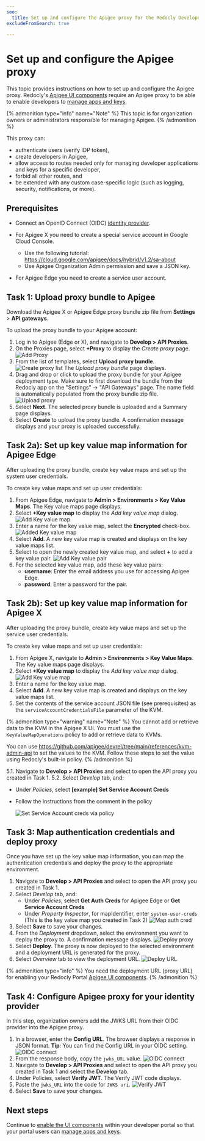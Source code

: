```yaml
---
seo:
  title: Set up and configure the Apigee proxy for the Redocly Developer portal
excludeFromSearch: true

---
```


# Set up and configure the Apigee proxy

This topic provides instructions on how to set up and configure the Apigee proxy.
Redocly's [Apigee UI components](./enable-ui-components.md) require an Apigee proxy to be able to enable developers to [manage apps and keys](./manage-apps-keys.md).

{% admonition type="info" name="Note" %}
This topic is for organization owners or administrators responsible for managing Apigee.
{% /admonition %}

This proxy can:

- authenticate users (verify IDP token),
- create developers in Apigee,
- allow access to routes needed only for managing developer applications and keys for a specific developer,
- forbid all other routes, and
- be extended with any custom case-specific logic (such as logging, security, notifications, or more).

## Prerequisites

- Connect an OpenID Connect (OIDC) [identity provider](../../../settings/identity-providers.md).
- For Apigee X you need to create a special service account in Google Cloud Console.

  - Use the following tutorial: https://cloud.google.com/apigee/docs/hybrid/v1.2/sa-about
  - Use Apigee Organization Admin permission and save a JSON key.

- For Apigee Edge you need to create a service user account.

## Task 1: Upload proxy bundle to Apigee

Download the Apigee X or Apigee Edge proxy bundle zip file from **Settings** > **API gateways**.

To upload the proxy bundle to your Apigee account:

1. Log in to Apigee (Edge or X), and navigate to **Develop > API Proxies**.
2. On the Proxies page, select **+Proxy** to display the _Create proxy_ page.
  ![Add Proxy](./images/add-proxies.png '#display=block;margin=auto;width=600px;')
3. From the list of templates, select **Upload proxy bundle**.
  ![Create proxy list](./images/api-proxy-createlist.png '#display=block;margin=auto;width=600px;')
   The _Upload proxy bundle_ page displays.
4. Drag and drop or click to upload the proxy bundle for your Apigee deployment type. Make sure to first download the bundle from the Redocly app on the "Settings" -> "API Gateways" page.
  The name field is automatically populated from the proxy bundle zip file.
  ![Upload proxy](./images/upload-proxy-bundle.png '#display=block;margin=auto;width=600px;')
5. Select **Next**. The selected proxy bundle is uploaded and a Summary page displays.
6. Select **Create** to upload the proxy bundle. A confirmation message displays and your proxy is uploaded successfully.

## Task 2a): Set up key value map information for Apigee Edge

After uploading the proxy bundle, create key value maps and set up the system user credentials.

To create key value maps and set up user credentials:

1. From Apigee Edge, navigate to **Admin > Environments > Key Value Maps**. The Key value maps page displays.
2. Select **+Key value map** to display the _Add key value map_ dialog.
  ![Add Key value map](./images/add-key-value-map.png '#display=block;margin=auto;width=600px;')
3. Enter a name for the key value map, select the **Encrypted** check-box.
  ![Added Key value map](./images/key-value-map-added.png '#display=block;margin=auto;width=600px;')
4. Select **Add**. A new key value map is created and displays on the key value maps list.
5. Select to open the newly created key value map, and select **+** to add a key value pair.
  ![Add Key value pair](./images/add-key-value-pair.png '#display=block;margin=auto;width=600px;')
6. For the selected key value map, add these key value pairs:
   - **username**: Enter the email address you use for accessing Apigee Edge.
   - **password**: Enter a password for the pair.

## Task 2b): Set up key value map information for Apigee X

After uploading the proxy bundle, create key value maps and set up the service user credentials.

To create key value maps and set up user credentials:

1. From Apigee X, navigate to **Admin > Environments > Key Value Maps**. The Key value maps page displays.
2. Select **+Key value map** to display the _Add key value map_ dialog.
![Add Key value map](./images/add-key-value-map-x.png '#display=block;margin=auto;width=600px;')
3. Enter a name for the key value map.
4. Select **Add**. A new key value map is created and displays on the key value maps list.
5. Set the contents of the service account JSON file (see prerequisites) as the `serviceAccountCredentialsFile` parameter of the KVM.

{% admonition type="warning" name="Note" %}
You cannot add or retrieve data to the KVM in the Apigee X UI. You must use the `KeyValueMapOperations` policy to add or retrieve data to KVMs.

You can use <https://github.com/apigee/devrel/tree/main/references/kvm-admin-api> to set the values to the KVM. Follow these steps to set the value using Redocly's built-in policy.
{% /admonition %}

5.1. Navigate to **Develop > API Proxies** and select to open the API proxy you created in Task 1.
5.2. Select _Develop_ tab, and:
- Under _Policies_, select **[example] Set Service Account Creds**
- Follow the instructions from the comment in the policy

   ![Set Service Account creds via policy](./images/kvm-via-policy.png '#display=block;margin=auto;width=600px;')

## Task 3: Map authentication credentials and deploy proxy

Once you have set up the key value map information, you can map the authentication credentials and deploy the proxy to the appropriate environment.

1. Navigate to **Develop > API Proxies** and select to open the API proxy you created in Task 1.
2. Select _Develop_ tab, and:
   - Under _Policies_, select **Get Auth Creds** for Apigee Edge or **Get Service Account Creds**
   - Under _Property Inspector_, for mapIdentifier, enter `system-user-creds` (This is the key value map you created in Task 2)
    ![Map auth cred](./images/api-proxy-mapid.png '#display=block;margin=auto;width=600px;')
3. Select **Save** to save your changes.
4. From the _Deployment_ dropdown, select the environment you want to deploy the proxy to. A confirmation message displays.
  ![Deploy proxy](./images/api-proxy-deploy.png '#display=block;margin=auto;width=600px;')
5. Select **Deploy**. The proxy is now deployed to the selected environment and a deployment URL is generated for the proxy.
6. Select _Overview_ tab to view the deployment URL.
  ![Deploy URL](./images/api-deploy-url.png '#display=block;margin=auto;width=600px;')

{% admonition type="info" %}
You need the deployment URL (proxy URL) for enabling your Redocly Portal [Apigee UI components](./enable-ui-components.md).
{% /admonition %}

## Task 4: Configure Apigee proxy for your identity provider

In this step, organization owners add the JWKS URL from their OIDC provider into the Apigee proxy.

1. In a browser, enter the **Config URL**. The browser displays a response in JSON format.
  **Tip**: You can find the Config URL in your OIDC setting.
![OIDC connect](./images/oidc-config-url.png '#display=block;margin=auto;width=600px;')
2. From the response body, copy the `jwks_URL` value.
  ![OIDC connect](./images/jwks-url.png '#display=block;margin=auto;width=600px;')
3. Navigate to **Develop > API Proxies** and select to open the API proxy you created in Task 1 and select the **Develop** tab.
4. Under Policies, select **Verify JWT**. The Verify JWT code displays.
5. Paste the `jwks_URL` into the code for `JWKS uri`.
  ![Verify JWT](./images/verify-jwt-code.png '#display=block;margin=auto;width=600px;')
6. Select **Save** to save your changes.

## Next steps

Continue to [enable the UI components](./enable-ui-components.md) within your developer portal so that your portal users can [manage apps and keys](./manage-apps-keys.md).
